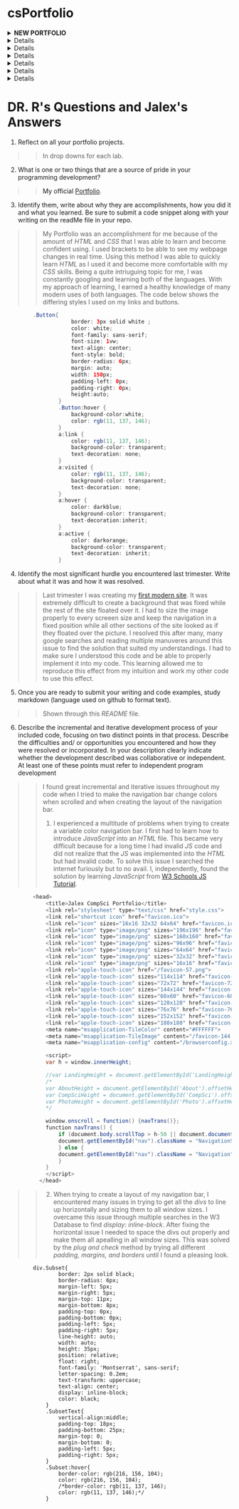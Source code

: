 # csPortfolio
  <details><summary><strong>NEW PORTFOLIO</strong></summary>
    <p>
      <a href="https://alexejosh.github.io/compsciportfolio/">Link<a>
    
  >This was an extremely interesting project to work on. I enjoyed this topic and learning HTML and CSS.
    </p>
  </details>
  <details><summary><strong>First Web Page</strong></summary>
    <p>
      <a href="https://alexejosh.github.io/portfolio/firstPage/">Link<a>
    
  >This project was a learning experience for me and an introdution to webpage creation. This allowed me to experiment in many ways and say I created my first webpage.
    </p>
  </details>
  <details><summary><strong>Lightning</strong></summary>
    <p>
     <a href="https://alexejosh.github.io/lightning2/">Link<a>
       
   >Lightning allowed me to learn more about positioning, randomWalk, and creating an animation in processing.
    </p>
  </details>
  <details><summary><strong>Dice</strong></summary>
    <p>
     <a href="https://alexejosh.github.io/dice3/">Link<a>
           
   >Dice taught me OOP (Object Oriented Programming) techniques and creating an appealing interface.
    </p>
  </details>
  <details><summary><strong>Chemotaxis</strong></summary>
    <p>
      <a href="https://alexejosh.github.io/chemotaxis4/index">Link<a>
            
   >Chemotaxis showed me the immense uses of positioning and randomWalk, and its purpose in the making of many games.
    </p>
  </details>
  <details><summary><strong>StarField</strong></summary>
    <p>
      <a href="https://alexejosh.github.io/starfield/">Link<a>
            
   >StarField was an expierence. This project was a place for me to use many of the techniques I have learned over the tri and experiment with them all in my own way. StarField also taught me more about interfaces and inheritance.
    </p>
  </details>
  <details><summary><strong>College Presentation</strong></summary>
    <p>
      <a href="https://alexejosh.github.io/collegePresi/file.html">Link<a>
            
   >College Presentation was a project I completed to learn more about the computer science field at the *University of Michigan Ann Arbor*.
    </p>
  </details>

# DR. R's Questions and Jalex's Answers


1. Reflect on all your portfolio projects.  
>>In drop downs for each lab.

2. What is one or two things that are a source of pride in your programming development?  
>>My official [Portfolio](https://alexejosh.github.io/compsciportfolio/).
3. Identify them, write about why they are accomplishments, how you did it and what you learned.  Be sure to submit a code snippet along with your writing on the readMe file in your repo.
>>My Portfolio was an accomplishment for me because of the amount of *HTML* and *CSS* that I was able to learn and become confident using. I used brackets to be able to see my webpage changes in real time. Using this method I was able to quickly learn *HTML* as I used it and become more comfortable with my *CSS* skills. Being a quite intriuguing topic for me, I was  constantly googling and learning both of the languages. With my approach of learning, I earned a healthy knowledge of many modern uses of both languages. 
The code below shows the differing styles I used on my links and buttons.

```Java
        .Button{
                    border: 3px solid white ;
                    color: white;
                    font-family: sans-serif;
                    font-size: 1vw;
                    text-align: center;
                    font-style: bold;
                    border-radius: 6px;
                    margin: auto;
                    width: 150px;
                    padding-left: 0px;
                    padding-right: 0px;
                    height:auto;
                }
                .Button:hover {
                    background-color:white;
                    color: rgb(11, 137, 146);
                }
                a:link {
                    color: rgb(11, 137, 146); 
                    background-color: transparent; 
                    text-decoration: none;
                }
                a:visited {
                    color: rgb(11, 137, 146);
                    background-color: transparent;
                    text-decoration: none;
                }
                a:hover {
                    color: darkblue;
                    background-color: transparent;
                    text-decoration:inherit;
                }
                a:active {
                    color: darkorange;
                    background-color: transparent;
                    text-decoration: inherit;
                }
```
4. Identify the most significant hurdle you encountered last trimester.  Write about what it was and how it was resolved.
>>Last trimester I was creating my [first modern site](https://alexejosh.github.io/portfolio/firstPage/). It was extremely difficult to create a background that was fixed while the rest of the site floated over it. I had to size the image properly to every screeen size and keep the navigation in a fixed position while all other sections of the site looked as if they floated over the picture. I resolved this after many, many google searches and reading multiple manuveres around this issue to find the solution that suited my understandings. I had to make sure I understood this code and be able to properly implement it into my code. This learning allowed me to reproduce this effect from my intuition and work my other code to use this effect. 
5. Once you are ready to submit your writing and code examples, study markdown (language used on github to format text).
>>Shown through this *README* file.
6. Describe the incremental and iterative development process of your included code, focusing on two distinct points in that process. Describe the difficulties and/ or opportunities you encountered and how they were resolved or incorporated. In your description clearly indicate whether the development described was collaborative or independent. At least one of these points must refer to independent program development
>>I found great incremental and iterative issues throughout my code when I tried to make the navigation bar change colors when scrolled and when creating the layout of the navigation bar. 
>>1. I experienced a multitude of problems when trying to create a variable color navigation bar. I first had to learn how to introduce *JavaScript* into an *HTML* file. This became very difficult because for a long time I had invalid *JS* code and did not realize that the *JS* was implemented into the *HTML* but had invalid code. To solve this issue I searched the internet furiously but to no avail. I, independently, found the solution by learning *JavaScript* from [W3 Schools JS Tutorial](https://www.w3schools.com/js/default.asp). 
```Java
		<head>
		    <title>Jalex CompSci Portfolio</title>
		    <link rel="stylesheet" type="text/css" href="style.css">
		    <link rel="shortcut icon" href="favicon.ico">
			<link rel="icon" sizes="16x16 32x32 64x64" href="favicon.ico">
			<link rel="icon" type="image/png" sizes="196x196" href="favicon-192.png">
			<link rel="icon" type="image/png" sizes="160x160" href="favicon-160.png">
			<link rel="icon" type="image/png" sizes="96x96" href="favicon-96.png">
			<link rel="icon" type="image/png" sizes="64x64" href="favicon-64.png">
			<link rel="icon" type="image/png" sizes="32x32" href="favicon-32.png">
			<link rel="icon" type="image/png" sizes="16x16" href="favicon-16.png">
			<link rel="apple-touch-icon" href="/favicon-57.png">
			<link rel="apple-touch-icon" sizes="114x114" href="favicon-114.png">
			<link rel="apple-touch-icon" sizes="72x72" href="favicon-72.png">
			<link rel="apple-touch-icon" sizes="144x144" href="favicon-144.png">
			<link rel="apple-touch-icon" sizes="60x60" href="favicon-60.png">
			<link rel="apple-touch-icon" sizes="120x120" href="favicon-120.png">
			<link rel="apple-touch-icon" sizes="76x76" href="favicon-76.png">
			<link rel="apple-touch-icon" sizes="152x152" href="favicon-152.png">
			<link rel="apple-touch-icon" sizes="180x180" href="favicon-180.png">
			<meta name="msapplication-TileColor" content="#FFFFFF">
			<meta name="msapplication-TileImage" content="/favicon-144.png">
			<meta name="msapplication-config" content="/browserconfig.xml">

		    <script>
			var h = window.innerHeight;

			//var LandingHeight = document.getElementById('LandingHeight').clientHeight;
			/*
			var AboutHeight = document.getElementById('About').offsetHeight;
			var CompSciHeight = document.getElementById('CompSci').offsetHeight;
			var PhotoHeight = document.getElementById('Photo').offsetHeight;
			*/

			window.onscroll = function() {navTrans()};
			function navTrans() {
			    if (document.body.scrollTop > h-50 || document.documentElement.scrollTop > h-50) {
				document.getElementById("nav").className = "NavigationScroll";
			    } else {
				document.getElementById("nav").className = "Navigation";
			    }
			}
		    </script>
		  </head>
```
>> 2. When trying to create a layout of my navigation bar, I encountered many issues in trying to get all the *divs* to line up horizontally and sizing them to all window sizes. I overcame this issue through multiple searches in the W3 Database to find *display: inline-block*. After fixing the horizontal issue I needed to space the divs out properly and make them all apealling in all window sizes. This was solved by the *plug and check* method by trying all different *padding, margins, and borders* until I found a pleasing look.
```
		div.Subset{
			    border: 2px solid black;
			    border-radius: 6px;
			    margin-left: 5px;
			    margin-right: 5px;
			    margin-top: 11px;
			    margin-bottom: 8px;
			    padding-top: 0px;
			    padding-bottom: 0px;
			    padding-left: 5px;
			    padding-right: 5px;
			    line-height: auto;
			    width: auto;
			    height: 35px;
			    position: relative;
			    float: right;
			    font-family: 'Montserrat', sans-serif;
			    letter-spacing: 0.2em;
			    text-transform: uppercase;
			    text-align: center;
			    display: inline-block; 
			    color: black;
			}
			.SubsetText{
			    vertical-align:middle;
			    padding-top: 18px;
			    padding-bottom: 25px;
			    margin-top: 0;
			    margin-bottom: 0;
			    padding-left: 5px;
			    padding-right: 5px;
			}
			.Subset:hover{
			    border-color: rgb(216, 156, 104);
			    color: rgb(216, 156, 104);
			    /*border-color: rgb(11, 137, 146);
			    color: rgb(11, 137, 146);*/
			}
```

